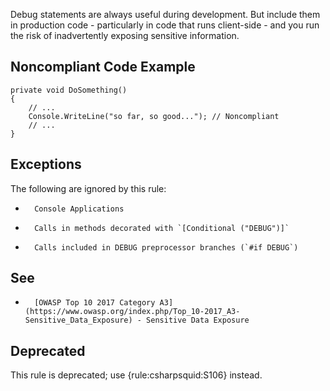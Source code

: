 Debug statements are always useful during development. But include them in production code - particularly in code that runs client-side - and you run the risk of inadvertently exposing sensitive information.
 
## Noncompliant Code Example

    private void DoSomething()
    {
        // ...
        Console.WriteLine("so far, so good..."); // Noncompliant
        // ...
    }

## Exceptions
 
The following are ignored by this rule:
 
-	    Console Applications
-	    Calls in methods decorated with `[Conditional ("DEBUG")]`
-	    Calls included in DEBUG preprocessor branches (`#if DEBUG`)

## See

-	    [OWASP Top 10 2017 Category A3](https://www.owasp.org/index.php/Top_10-2017_A3-Sensitive_Data_Exposure) - Sensitive Data Exposure

## Deprecated
 
This rule is deprecated; use {rule:csharpsquid:S106} instead.